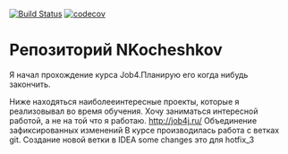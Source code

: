 [![Build Status](https://travis-ci.org/Nikoches/NKocheshkov.svg?branch=master)](https://travis-ci.org/Nikoches/NKocheshkov)
[![codecov](https://codecov.io/gh/Nikoches/NKocheshkov/branch/master/graph/badge.svg)](https://codecov.io/gh/Nikoches/NKocheshkov)
# Репозиторий NKocheshkov

Я начал прохождение курса Job4.Планирую его когда нибудь закончить.

Ниже находяться наиболееинтересные проекты, которые я реализовывал во время обучения.
Хочу заниматься интересной работой, а не на той что я работаю.
http://job4j.ru/
Объединение зафиксированных изменений
В курсе производилась работа с ветках git.
Создание новой ветки в IDEA
some changes
это для hotfix_3
